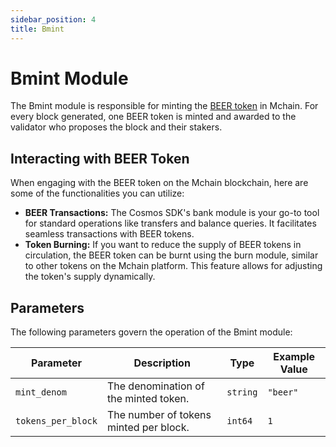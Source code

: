 ```yaml
---
sidebar_position: 4
title: Bmint
---
```


# Bmint Module

The Bmint module is responsible for minting the [BEER token](/docs/learn/beer) in Mchain. For every block generated, one BEER token is minted and awarded to the validator who proposes the block and their stakers.

## Interacting with BEER Token

When engaging with the BEER token on the Mchain blockchain, here are some of the functionalities you can utilize:

- **BEER Transactions:** The Cosmos SDK's bank module is your go-to tool for standard operations like transfers and balance queries. It facilitates seamless transactions with BEER tokens.
- **Token Burning:** If you want to reduce the supply of BEER tokens in circulation, the BEER token can be burnt using the burn module, similar to other tokens on the Mchain platform. This feature allows for adjusting the token's supply dynamically.

## Parameters

The following parameters govern the operation of the Bmint module:

| Parameter        | Description                       | Type   | Example Value |
|------------------|-----------------------------------|--------|---------------|
| `mint_denom`     | The denomination of the minted token. | `string` | `"beer"`       |
| `tokens_per_block` | The number of tokens minted per block. | `int64`  | `1`            |
